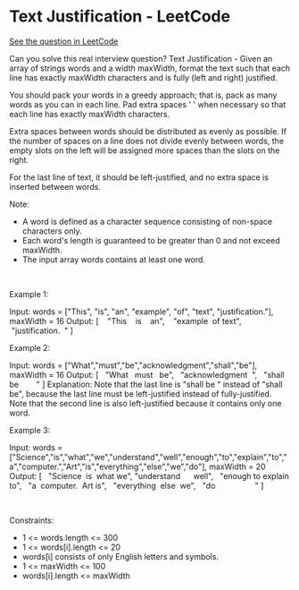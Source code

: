 # Text Justification - LeetCode
[See the question in LeetCode](https://leetcode.com/problems/text-justification/submissions/1726227454/?envType=study-plan-v2&envId=top-interview-150)

Can you solve this real interview question? Text Justification - Given an array of strings words and a width maxWidth, format the text such that each line has exactly maxWidth characters and is fully (left and right) justified.

You should pack your words in a greedy approach; that is, pack as many words as you can in each line. Pad extra spaces ' ' when necessary so that each line has exactly maxWidth characters.

Extra spaces between words should be distributed as evenly as possible. If the number of spaces on a line does not divide evenly between words, the empty slots on the left will be assigned more spaces than the slots on the right.

For the last line of text, it should be left-justified, and no extra space is inserted between words.

Note:

 * A word is defined as a character sequence consisting of non-space characters only.
 * Each word's length is guaranteed to be greater than 0 and not exceed maxWidth.
 * The input array words contains at least one word.

 

Example 1:


Input: words = ["This", "is", "an", "example", "of", "text", "justification."], maxWidth = 16
Output:
[
   "This    is    an",
   "example  of text",
   "justification.  "
]

Example 2:


Input: words = ["What","must","be","acknowledgment","shall","be"], maxWidth = 16
Output:
[
  "What   must   be",
  "acknowledgment  ",
  "shall be        "
]
Explanation: Note that the last line is "shall be    " instead of "shall     be", because the last line must be left-justified instead of fully-justified.
Note that the second line is also left-justified because it contains only one word.

Example 3:


Input: words = ["Science","is","what","we","understand","well","enough","to","explain","to","a","computer.","Art","is","everything","else","we","do"], maxWidth = 20
Output:
[
  "Science  is  what we",
  "understand      well",
  "enough to explain to",
  "a  computer.  Art is",
  "everything  else  we",
  "do                  "
]

 

Constraints:

 * 1 <= words.length <= 300
 * 1 <= words[i].length <= 20
 * words[i] consists of only English letters and symbols.
 * 1 <= maxWidth <= 100
 * words[i].length <= maxWidth
